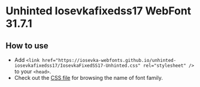 # Unhinted Iosevkafixedss17 WebFont 31.7.1

## How to use

- Add `<link href="https://iosevka-webfonts.github.io/unhinted-iosevkafixedss17/IosevkaFixedSS17-Unhinted.css" rel="stylesheet" />` to your `<head>`.
- Check out the [CSS file](./IosevkaFixedSS17-Unhinted.css) for browsing the name of font family.
